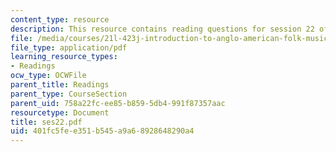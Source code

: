 ```yaml
---
content_type: resource
description: This resource contains reading questions for session 22 of the course.
file: /media/courses/21l-423j-introduction-to-anglo-american-folk-music-fall-2005/401fc5fee351b545a9a68928648290a4_ses22.pdf
file_type: application/pdf
learning_resource_types:
- Readings
ocw_type: OCWFile
parent_title: Readings
parent_type: CourseSection
parent_uid: 758a22fc-ee85-b859-5db4-991f87357aac
resourcetype: Document
title: ses22.pdf
uid: 401fc5fe-e351-b545-a9a6-8928648290a4
---
```

